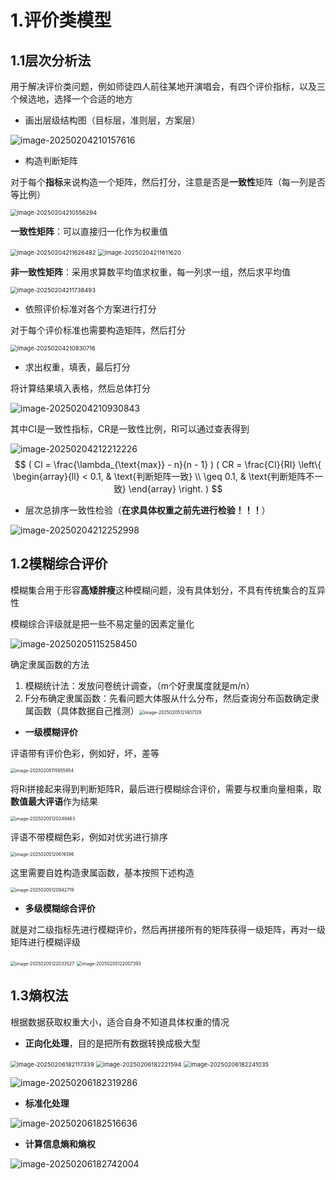 # 1.评价类模型

## 1.1层次分析法

用于解决评价类问题，例如师徒四人前往某地开演唱会，有四个评价指标，以及三个候选地，选择一个合适的地方

- 画出层级结构图（目标层，准则层，方案层）

![image-20250204210157616](image/image-20250204210157616.png)

- 构造判断矩阵

对于每个**指标**来说构造一个矩阵，然后打分，注意是否是**一致性**矩阵（每一列是否等比例）

<img src="image/image-20250204210556294.png" alt="image-20250204210556294" style="zoom:67%;" />

**一致性矩阵**：可以直接归一化作为权重值

<img src="image/image-20250204211626482.png" alt="image-20250204211626482" style="zoom:67%;" />

<img src="image/image-20250204211611620.png" alt="image-20250204211611620" style="zoom:67%;" />

**非一致性矩阵**：采用求算数平均值求权重，每一列求一组，然后求平均值

<img src="image/image-20250204211738493.png" alt="image-20250204211738493" style="zoom:67%;" />

- 依照评价标准对各个方案进行打分

对于每个评价标准也需要构造矩阵，然后打分

<img src="image/image-20250204210830716.png" alt="image-20250204210830716" style="zoom:67%;" />

- 求出权重，填表，最后打分

将计算结果填入表格，然后总体打分

![image-20250204210930843](image/image-20250204210930843.png)

其中CI是一致性指标，CR是一致性比例，RI可以通过查表得到

![image-20250204212212226](image/image-20250204212212226.png)
$$
( CI = \frac{\lambda_{\text{max}} - n}{n - 1} )
( CR = \frac{CI}{RI} \left\{
\begin{array}{ll}
< 0.1, & \text{判断矩阵一致} \\
\geq 0.1, & \text{判断矩阵不一致}
\end{array}
\right. )
$$

- 层次总排序一致性检验（**在求具体权重之前先进行检验！！！**）

![image-20250204212252998](image/image-20250204212252998.png)

## 1.2模糊综合评价

 模糊集合用于形容**高矮胖瘦**这种模糊问题，没有具体划分，不具有传统集合的互异性

模糊综合评级就是把一些不易定量的因素定量化

![image-20250205115258450](image/image-20250205115258450.png)

确定隶属函数的方法

1. 模糊统计法：发放问卷统计调查，（m个好隶属度就是m/n）
2. F分布确定隶属函数：先看问题大体服从什么分布，然后查询分布函数确定隶属函数（具体数据自己推测）<img src="image/image-20250205121407129.png" alt="image-20250205121407129" style="zoom: 50%;" />

- **一级模糊评价**

评语带有评价色彩，例如好，坏，差等 

<img src="image/image-20250205115955954.png" alt="image-20250205115955954" style="zoom: 50%;" />

将Ri拼接起来得到判断矩阵R，最后进行模糊综合评价，需要与权重向量相乘，取**数值最大评语**作为结果

<img src="image/image-20250205120249463.png" alt="image-20250205120249463" style="zoom: 50%;" />

评语不带模糊色彩，例如对优劣进行排序

<img src="image/image-20250205120619396.png" alt="image-20250205120619396" style="zoom:50%;" />

这里需要自姓构造隶属函数，基本按照下述构造

<img src="image/image-20250205120942719.png" alt="image-20250205120942719" style="zoom:50%;" />

- **多级模糊综合评价**

就是对二级指标先进行模糊评价，然后再拼接所有的矩阵获得一级矩阵，再对一级矩阵进行模糊评级

<img src="image/image-20250205122033527.png" alt="image-20250205122033527" style="zoom:50%;" />

<img src="image/image-20250205122007393.png" alt="image-20250205122007393" style="zoom:50%;" />

## 1.3熵权法

根据数据获取权重大小，适合自身不知道具体权重的情况

- **正向化处理**，目的是把所有数据转换成极大型

<img src="image/image-20250206182117339.png" alt="image-20250206182117339" style="zoom: 67%;" />

<img src="image/image-20250206182221594.png" alt="image-20250206182221594" style="zoom:67%;" />

<img src="image/image-20250206182241035.png" alt="image-20250206182241035" style="zoom:67%;" />

![image-20250206182319286](image/image-20250206182319286.png)

- **标准化处理**

![image-20250206182516636](image/image-20250206182516636.png)

- **计算信息熵和熵权**

![image-20250206182742004](image/image-20250206182742004.png)